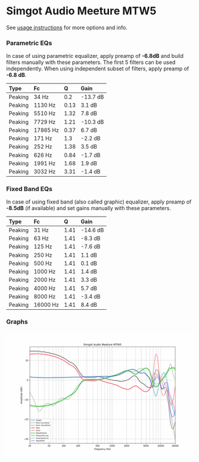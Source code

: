 # Simgot Audio Meeture MTW5
See [usage instructions](https://github.com/jaakkopasanen/AutoEq#usage) for more options and info.

### Parametric EQs
In case of using parametric equalizer, apply preamp of **-6.8dB** and build filters manually
with these parameters. The first 5 filters can be used independently.
When using independent subset of filters, apply preamp of **-6.8 dB**.

| Type    | Fc       |    Q | Gain     |
|:--------|:---------|:-----|:---------|
| Peaking | 34 Hz    | 0.2  | -13.7 dB |
| Peaking | 1130 Hz  | 0.13 | 3.1 dB   |
| Peaking | 5510 Hz  | 1.32 | 7.8 dB   |
| Peaking | 7729 Hz  | 1.21 | -10.3 dB |
| Peaking | 17865 Hz | 0.37 | 6.7 dB   |
| Peaking | 171 Hz   | 1.3  | -2.2 dB  |
| Peaking | 252 Hz   | 1.38 | 3.5 dB   |
| Peaking | 626 Hz   | 0.84 | -1.7 dB  |
| Peaking | 1991 Hz  | 1.68 | 1.9 dB   |
| Peaking | 3032 Hz  | 3.31 | -1.4 dB  |

### Fixed Band EQs
In case of using fixed band (also called graphic) equalizer, apply preamp of **-8.5dB**
(if available) and set gains manually with these parameters.

| Type    | Fc       |    Q | Gain     |
|:--------|:---------|:-----|:---------|
| Peaking | 31 Hz    | 1.41 | -14.6 dB |
| Peaking | 63 Hz    | 1.41 | -8.3 dB  |
| Peaking | 125 Hz   | 1.41 | -7.6 dB  |
| Peaking | 250 Hz   | 1.41 | 1.1 dB   |
| Peaking | 500 Hz   | 1.41 | 0.1 dB   |
| Peaking | 1000 Hz  | 1.41 | 1.4 dB   |
| Peaking | 2000 Hz  | 1.41 | 3.3 dB   |
| Peaking | 4000 Hz  | 1.41 | 5.7 dB   |
| Peaking | 8000 Hz  | 1.41 | -3.4 dB  |
| Peaking | 16000 Hz | 1.41 | 8.4 dB   |

### Graphs
![](./Simgot%20Audio%20Meeture%20MTW5.png)